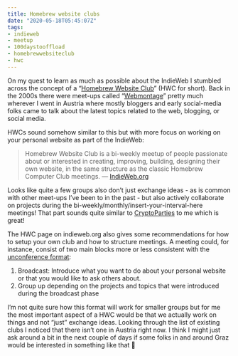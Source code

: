 ```yaml
---
title: Homebrew website clubs
date: "2020-05-18T05:45:07Z"
tags:
- indieweb
- meetup
- 100daystooffload
- homebrewwebsiteclub
- hwc
---
```


On my quest to learn as much as possible about the IndieWeb I stumbled across the concept of a “[Homebrew Website Club](https://indieweb.org/Homebrew_Website_Club)” (HWC for short). Back in the 2000s there were meet-ups called “[Webmontage](https://de.wikipedia.org/wiki/Webmontag)” pretty much wherever I went in Austria where mostly bloggers and early social-media folks came to talk about the latest topics related to the web, blogging, or social media.

HWCs sound somehow similar to this but with more focus on working on your personal website as part of the IndieWeb:

> Homebrew Website Club is a bi-weekly meetup of people passionate about or interested in creating, improving, building, designing their own website, in the same structure as the classic Homebrew Computer Club meetings.
> — [IndieWeb.org](https://indieweb.org/Homebrew_Website_Club)

Looks like quite a few groups also don’t just exchange ideas - as is common with other meet-ups I’ve been to in the past - but also actively collaborate on projects during the bi-weekly/monthly/insert-your-interval-here meetings! That part sounds quite similar to [CryptoParties](https://www.cryptoparty.in/organize/howto) to me which is great!

The HWC page on indieweb.org also gives some recommendations for how to setup your own club and how to structure meetings. A meeting could, for instance, consist of two main blocks more or less consistent with the [unconference format](https://en.wikipedia.org/wiki/Unconference):

1. Broadcast: Introduce what you want to do about your personal website or that you would like to ask others about.
2. Group up depending on the projects and topics that were introduced during the broadcast phase

I’m not quite sure how this format will work for smaller groups but for me the most important aspect of a HWC would be that we actually work on things and not “just” exchange ideas. Looking through the list of existing clubs I noticed that there isn’t one in Austria right now. I think I might just ask around a bit in the next couple of days if some folks in and around Graz would be interested in something like that 🙂

